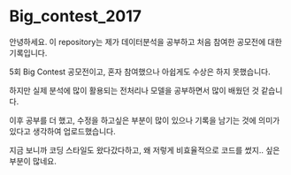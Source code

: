 # Big_contest_2017

안녕하세요. 이 repository는 제가 데이터분석을 공부하고 처음 참여한 공모전에 대한 기록입니다. 

5회 Big Contest 공모전이고, 혼자 참여했으나 아쉽게도 수상은 하지 못했습니다.

하지만 실제 분석에 많이 활용되는 전처리나 모델을 공부하면서 많이 배웠던 것 같습니다.

이후 공부를 더 했고, 수정을 하고싶은 부분이 많이 있으나 기록을 남기는 것에 의미가 있다고 생각하여 업로드했습니다.

지금 보니까 코딩 스타일도 왔다갔다하고, 왜 저렇게 비효율적으로 코드를 썼지.. 싶은 부분이 많네요.
